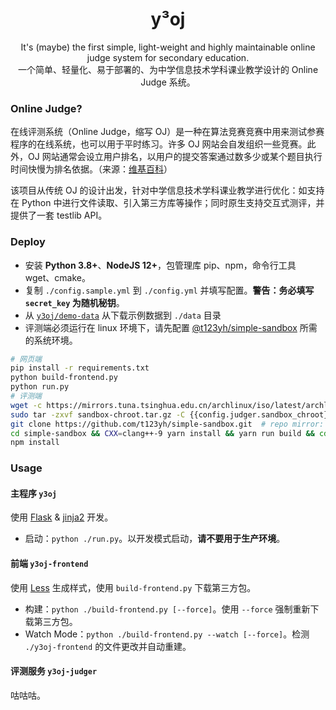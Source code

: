 <h1 align="center">y³oj</h1>

<p align="center">
  It's (maybe) the first simple, light-weight and highly maintainable online judge system for secondary education.
  <br>
  一个简单、轻量化、易于部署的、为中学信息技术学科课业教学设计的 Online Judge 系统。
</p>

### Online Judge?

在线评测系统（Online Judge，缩写 OJ）是一种在算法竞赛竞赛中用来测试参赛程序的在线系统，也可以用于平时练习。许多 OJ 网站会自发组织一些竞赛。此外，OJ 网站通常会设立用户排名，以用户的提交答案通过数多少或某个题目执行时间快慢为排名依据。（来源：[维基百科](https://zh.wikipedia.org/wiki/%E5%9C%A8%E7%BA%BF%E8%AF%84%E6%B5%8B%E7%B3%BB%E7%BB%9F)）

该项目从传统 OJ 的设计出发，针对中学信息技术学科课业教学进行优化：如支持在 Python 中进行文件读取、引入第三方库等操作；同时原生支持交互式测评，并提供了一套 testlib API。

### Deploy

* 安装 **Python 3.8+**、**NodeJS 12+**，包管理库 pip、npm，命令行工具 wget、cmake。
* 复制 `./config.sample.yml` 到 `./config.yml` 并填写配置。**警告：务必填写 `secret_key` 为随机秘钥**。
* 从 [`y3oj/demo-data`](//github.com/y3oj/demo-data) 从下载示例数据到 `./data` 目录
* 评测端必须运行在 linux 环境下，请先配置 [@t123yh/simple-sandbox](https://github.com/t123yh/simple-sandbox) 所需的系统环境。

```bash
# 网页端
pip install -r requirements.txt
python build-frontend.py
python run.py
# 评测端
wget -c https://mirrors.tuna.tsinghua.edu.cn/archlinux/iso/latest/archlinux-bootstrap-2021.10.01-x86_64.tar.gz sandbox-chroot.tar.gz -O sandbox-chroot.tar.gz
sudo tar -zxvf sandbox-chroot.tar.gz -C {{config.judger.sandbox_chroot}}  # remember *sudo* && replace {{...}} with your configure
git clone https://github.com/t123yh/simple-sandbox.git  # repo mirror: https://e.coding.net/memset0/y3oj/simple-sandbox.git
cd simple-sandbox && CXX=clang++-9 yarn install && yarn run build && cd ..
npm install
```

### Usage

#### 主程序 `y3oj`

使用 [Flask](https://flask.palletsprojects.com/en/2.0.x/) & [jinja2](https://jinja.palletsprojects.com/en/3.0.x/) 开发。

* 启动：`python ./run.py`。以开发模式启动，**请不要用于生产环境**。

#### 前端 `y3oj-frontend`

使用 [Less](https://lesscss.org/) 生成样式，使用 `build-frontend.py` 下载第三方包。

* 构建：`python ./build-frontend.py [--force]`。使用 `--force` 强制重新下载第三方包。
* Watch Mode：`python ./build-frontend.py --watch [--force]`。检测 `./y3oj-frontend` 的文件更改并自动重建。

#### 评测服务 `y3oj-judger`

咕咕咕。

